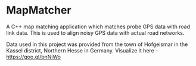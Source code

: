 # MapMatcher
A C++ map matching application which matches probe GPS data with road link data. This is used to align noisy GPS data with actual road networks.

Data used in this project was provided from the town of Hofgeismar in the Kassel district, Northern Hesse in Germany.
Visualize it here - https://goo.gl/bnNiWo
